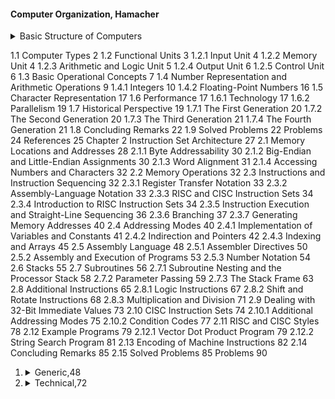 #### Computer Organization, Hamacher

<details><summary>Basic Structure of Computers</summary>

-   Computer Types 2
-   Functional Units 3
    -   Input Unit 4
    -   Memory Unit 4
    -   Arithmetic and Logic Unit 5
    -   Output Unit 6
    -   Control Unit 6
-   Basic Operational Concepts 7
-   Number Representation and Arithmetic Operations 9
    -   Integers 10
    -   Floating-Point Numbers 16
-   Character Representation 17
-   Performance 17
-   Technology 17
-   Parallelism 19
-   Historical Perspective 19
    -   The First Generation 20
    -   The Second Generation 20
    -   The Third Generation 21
    -   The Fourth Generation 21
-   Concluding Remarks 22    
</details>

1.1 Computer Types 2
1.2 Functional Units 3
1.2.1 Input Unit 4
1.2.2 Memory Unit 4
1.2.3 Arithmetic and Logic Unit 5
1.2.4 Output Unit 6
1.2.5 Control Unit 6
1.3 Basic Operational Concepts 7
1.4 Number Representation and Arithmetic
Operations 9
1.4.1 Integers 10
1.4.2 Floating-Point Numbers 16
1.5 Character Representation 17
1.6 Performance 17
1.6.1 Technology 17
1.6.2 Parallelism 19
1.7 Historical Perspective 19
1.7.1 The First Generation 20
1.7.2 The Second Generation 20
1.7.3 The Third Generation 21
1.7.4 The Fourth Generation 21
1.8 Concluding Remarks 22
1.9 Solved Problems 22
Problems 24
References 25
Chapter 2
Instruction Set
Architecture 27
2.1 Memory Locations and Addresses 28
2.1.1 Byte Addressability 30
2.1.2 Big-Endian and Little-Endian
Assignments 30
2.1.3 Word Alignment 31
2.1.4 Accessing Numbers and Characters 32
2.2 Memory Operations 32
2.3 Instructions and Instruction Sequencing 32
2.3.1 Register Transfer Notation 33
2.3.2 Assembly-Language Notation 33
2.3.3 RISC and CISC Instruction Sets 34
2.3.4 Introduction to RISC Instruction
Sets 34
2.3.5 Instruction Execution and Straight-Line
Sequencing 36
2.3.6 Branching 37
2.3.7 Generating Memory Addresses 40
2.4 Addressing Modes 40
2.4.1 Implementation of Variables and
Constants 41
2.4.2 Indirection and Pointers 42
2.4.3 Indexing and Arrays 45
2.5 Assembly Language 48
2.5.1 Assembler Directives 50
2.5.2 Assembly and Execution of
Programs 53
2.5.3 Number Notation 54
2.6 Stacks 55
2.7 Subroutines 56
2.7.1 Subroutine Nesting and the Processor
Stack 58
2.7.2 Parameter Passing 59
2.7.3 The Stack Frame 63
2.8 Additional Instructions 65
2.8.1 Logic Instructions 67
2.8.2 Shift and Rotate Instructions 68
2.8.3 Multiplication and Division 71
2.9 Dealing with 32-Bit Immediate Values 73
2.10 CISC Instruction Sets 74
2.10.1 Additional Addressing Modes 75
2.10.2 Condition Codes 77
2.11 RISC and CISC Styles 78
2.12 Example Programs 79
2.12.1 Vector Dot Product Program 79
2.12.2 String Search Program 81
2.13 Encoding of Machine Instructions 82
2.14 Concluding Remarks 85
2.15 Solved Problems 85
Problems 90



















































1.  <details><summary>Generic,48</summary>
    
    1.  Logical Reasoning
    2.  Analytical Reasoning Capabilities
    3.  Quantitative and Qualitative abilities
    4.  General Aptitude  
    </details>
2.  <details><summary>Technical,72</summary>

    1.  <details><summary>Probability, Statistics and Combinatorics</summary>

        -   Conditional Probability
        -   Mean, Median, Mode and Standard Deviation
        -   Random Variables
        -   Distributions: uniform, normal, Exponential, Poisson
        -   Binomial
        -   Permutations, Combinations,
        -   Counting, Summation
        -   generating functions
        -   recurrence relations
        -   asymptotic
        </details>
    2.  <details><summary>Digital Logic</summary>

        -   Logic functions
        -   Minimization
        -   Design and synthesis of combinational and sequential circuits
        -   Number representation and computer arithmetic (fixed and floating point).
        </details>   
    3.  <details><summary>Computer Organization and Architecture</summary>

        -   Machine instructions and addressing modes
        -   ALU and data-path
        -   CPU control design
        -   Memory interface,
        -   I/O interface (interrupt and DMA mode)
        -   instruction pipelining
        -   Cache and main memory
        -   Secondary storage.
        </details>  
    4.  <details><summary>Electrical Engineering</summary>
        
        -   Power Electronics
        -   Signals and Systems,
        -   Electromagnetic Fields
        -   Network graph
        -   KCL
        -   KVL
        -   Node and Mesh Analysis,
        -   Transient response of DC and AC Networks
        -   Sinusoidal steady-state analysis,
        -   Resonance, 
        -   Super position theorem, 
        -   Maximum Power transfer theorem,
        -   Three Phase Circuits
        -   Power and Power factor in AC Circuits.
        </details> 

    5.  <details><summary>Analog and Digital Communication</summary>

        -   Autocorrelation and power spectral density
        -   properties of white noise
        -   filtering of random signals through LTI systems
        -   amplitude modulation and demodulation
        -   angle modulation and demodulation
        -   spectra of AM and FM
        -   Super heterodyne receivers
        -   circuits for analog communications
        -   information theory
        -   entropy, 
        -   mutual information and channel capacity theorem, 
        -   Digital communications, 
        -   PCM, DPCM, 
        -   digital modulation schemes, 
        -   amplitude, phase and frequency shift keying (ASK, PSK, FSK)
        -   QAM, MAP and ML decoding, 
        -   matched filter receiver, 
        -   calculation of bandwidth, 
        -   SNR and BER for digital modulation; 
        -   Fundamentals of error correction, 
        -   Hamming codes; 
        -   Timing and frequency synchronization, 
        -   inter-symbol interference and its mitigation
        -   Basics of TDMA, FDMA and CDMA.
        </details>

    6.  <details><summary>Programming and Data Structures</summary>
        
        -   Programming in modern languages viz.,Java, .Net , Open Source (PHP), Python, GoLang, NodeJS, etc. 
        -   Functions,
        -   Recursion, 
        -   Parameter passing, 
        -   Scope, 
        -   Binding, 
        -   Abstract data types
            -   Arrays,
            -   Stacks, 
            -   Queues, 
            -   Linked Lists, 
            -   Trees
            -   Binary search trees
            -   Binary heaps, 
        -   Object Oriented Programming Concepts
            -   Object
            -   Class
            -   inheritance
            -   Polymorphism,
            -   Abstraction
            -   Encapsulation.
        </details>    

    7.  <details><summary>Algorithms</summary>
        
        -   Analysis, Asymptotic, notation, 
        -   Notions of space and time complexity
        -   Worst and average case analysis, 
        -   Design
        -   Greedy approach
        -   Dynamic programming
        -   Divide-and-conquer, 
        -   Tree and graph traversals
        -   Connected component, 
        -   Spanning trees, 
        -   Shortest paths; 
        -   Hashing, 
        -   Sorting, 
        -   Searching,
        -   Asymptotic analysis (best, worst, average cases) of time and space, 
        -   upper and lower bounds, 
        -   Basic concept of complexity classes-P, NP, NP-hard, NP-complete.
        </details>
    7.  <details><summary>Compiler Design</summary>
        
        -   Lexical analysis, 
        -   Parsing, 
        -   Syntax directed translation,
        -   Runtime environments, 
        -   intermediate and target code generation, 
        -   Basics of code optimization.
        </details>
    7.  <details><summary>Operating System</summary>
        
        -   Processes
        -   Threads, 
        -   lnter-Process communication,
        -   Concurrency, 
        -   Synchronization, 
        -   Deadlock, 
        -   CPU scheduling, 
        -   Memory management and virtual memory, 
        -   File systems, 
        -   I/O systems, 
        -   Protection and security.
        </details>
    7.  <details><summary>Databases</summary>
        
        -   ER-model, 
        -   Relational Model (relational algebra, tuple calculus),
        -   Database design (integrity constraints, normal forms), 
        -   Query languages (SQL),
        -   File structures (sequential files, indexing, B and B+ trees), 
        -   Transactions and concurrency control, 
        -   NoSQL Databases, 
        -   questions on internals of Postgres SQL.
        </details>
    7.  <details><summary>Information Systems and Software Engineering</summary>
        
        -   Information gathering, requirement and feasibility analysis, 
        -   data flow diagrams,
        -   process specifications, 
        -   input/output design, 
        -   process life cycle, 
        -   planning and managing the project, 
        -   design, coding, testing, Implementation, maintenance.
        </details>
    7.  <details><summary>Computer Networks</summary>
        
        -   ISO/OSI stack, 
        -   LAN technologies, 
        -   Flow and error control techniques, 
        -   Routing algorithms, 
        -   Congestion control, 
        -   TCP/UDP and sockets,
        -   IP(v4), 
        -   IP(v6), 
        -   Application layer protocols, (ICMP, DNS, SMTP, POP, FTP, HTTP, HTTPS), 
        -   Basic concepts of hubs, switches, gateways and routers. 
        -   Wireless technologies, 
        -   Network security -
            -   basic concepts of public key and private key cryptography, 
            -   digital signature, 
            -   firewalls.
        </details>
    7.  <details><summary>Web Technologies</summary>
        
        -   HTML5, 
        -   CSS3, 
        -   XML,  
        -   client-server computing, 
        -   web server, 
        -   proxy server, 
        -   web application development, 
        -   MVC Architecture, 
        -   web services, 
        -   frontend technologies.
        </details>
    7.  <details><summary>Cyber Security and Emerging Technologies</summary>
        
        -   Secure programming techniques,
        -   OWASP top 10 vulnerabilities, 
        -   concepts on IOT, Block chain, AI etc..
        </details>
    7.  <details><summary>Cloud Technology</summary>
        
        -   Compute, Network, Storage Management Technologies, 
        -   Edge Computing etc.
        </details>    

    </details>    


